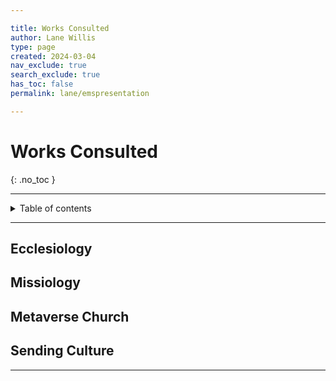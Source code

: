 ```yaml
---

title: Works Consulted
author: Lane Willis
type: page
created: 2024-03-04
nav_exclude: true
search_exclude: true
has_toc: false
permalink: lane/emspresentation

---
```


# Works Consulted
{: .no_toc }

---

<details closed markdown="block">
  <summary>
    Table of contents
  </summary>
  {: .text-delta }
1. TOC
{:toc}
</details>

---

## Ecclesiology

## Missiology

## Metaverse Church

## Sending Culture

---

